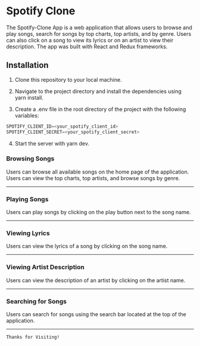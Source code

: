 # Spotify Clone

The Spotify-Clone App is a web application that allows users to browse and play songs, search for songs by top charts, top artists, and by genre. Users can also click on a song to view its lyrics or on an artist to view their description. The app was built with React and Redux frameworks.

## Installation

1. Clone this repository to your local machine.

2. Navigate to the project directory and install the dependencies using yarn install.

3. Create a .env file in the root directory of the project with the following variables:

```javascript
SPOTIFY_CLIENT_ID=<your_spotify_client_id>
SPOTIFY_CLIENT_SECRET=<your_spotify_client_secret>
```

4. Start the server with yarn dev.

### Browsing Songs
Users can browse all available songs on the home page of the application. Users can view the top charts, top artists, and browse songs by genre.
___

### Playing Songs
Users can play songs by clicking on the play button next to the song name. 
___

### Viewing Lyrics
Users can view the lyrics of a song by clicking on the song name. 
___

### Viewing Artist Description
Users can view the description of an artist by clicking on the artist name. 
___

### Searching for Songs
Users can search for songs using the search bar located at the top of the application. 
___

```Thanks for Visiting!```
